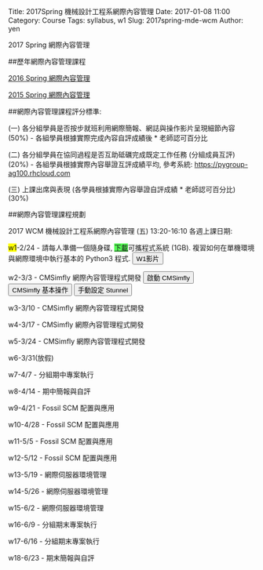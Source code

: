 Title: 2017Spring 機械設計工程系網際內容管理
Date: 2017-01-08 11:00
Category: Course
Tags: syllabus, w1
Slug: 2017spring-mde-wcm
Author: yen

2017 Spring 網際內容管理

<!-- PELICAN_END_SUMMARY -->

##歷年網際內容管理課程

<a href="https://chiamingyen.github.io/kmolab/blog/tag/wang-ji-nei-rong-guan-li.html">2016 Spring 網際內容管理</a>

<a href="https://wordpress-2015course.rhcloud.com/?cat=2">2015 Spring 網際內容管理</a>

##網際內容管理課程評分標準:

(一) 各分組學員是否按步就班利用網際簡報、網誌與操作影片呈現細節內容 (50%) - 各組學員根據實際完成內容自評成績後 * 老師認可百分比

(二) 各分組學員在協同過程是否互助砥礪完成既定工作任務 (分組成員互評) (20%) - 各組學員根據實際內容舉證互評成績平均, 參考系統: <a href="https://pygroup-ag100.rhcloud.com">https://pygroup-ag100.rhcloud.com</a>

(三) 上課出席與表現 (各學員根據實際內容舉證自評成績 * 老師認可百分比) (30%)

##網際內容管理課程規劃

2017 WCM 機械設計工程系網際內容管理 (五) 13:20-16:10 各週上課日期:

<span style="background-color: #ffff00">w1</span>-2/24 - 請每人準備一個隨身碟, <span style="background-color: #55ff55"><a href="http://service.mde.tw/public/tiny2017_1GB.7z">下載</a></span>可攜程式系統 (1GB). 複習如何在單機環境與網際環境中執行基本的 Python3 程式. <button onClick="lity('https://player.vimeo.com/video/205511160')"><span class="glyphicon glyphicon-facetime-video"></span> W1影片</button>

w2-3/3 - CMSimfly 網際內容管理程式開發 <button onClick="lity('https://player.vimeo.com/video/206530321')"><span class="glyphicon glyphicon-facetime-video"></span> 啟動 CMSimfly</button> <button onClick="lity('https://player.vimeo.com/video/206534180')"><span class="glyphicon glyphicon-facetime-video"></span> CMSimfly 基本操作</button> <button onClick="lity('https://player.vimeo.com/video/206535741')"><span class="glyphicon glyphicon-facetime-video"></span> 手動設定 Stunnel</button>

w3-3/10 - CMSimfly 網際內容管理程式開發

w4-3/17 - CMSimfly 網際內容管理程式開發

w5-3/24 - CMSimfly 網際內容管理程式開發

w6-3/31(放假)

w7-4/7 - 分組期中專案執行

w8-4/14 - 期中簡報與自評

w9-4/21 - Fossil SCM 配置與應用

w10-4/28 - Fossil SCM 配置與應用

w11-5/5 - Fossil SCM 配置與應用

w12-5/12 - Fossil SCM 配置與應用

w13-5/19 - 網際伺服器環境管理

w14-5/26 - 網際伺服器環境管理

w15-6/2 - 網際伺服器環境管理

w16-6/9 - 分組期末專案執行

w17-6/16 - 分組期末專案執行

w18-6/23 - 期末簡報與自評